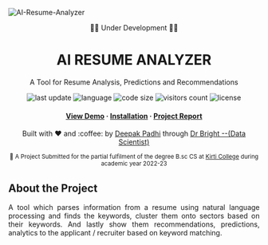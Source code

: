 ![AI-Resume-Analyzer](https://socialify.git.ci/deepakpadhi986/AI-Resume-Analyzer/image?description=1&descriptionEditable=5th%20Sem%20Final%20Year%20Project%20at%20Kirti%20M%20Doongursee%20College%20(2022%20-%2023)&font=Raleway&language=1&pattern=Plus&theme=Light)

<div align="center">
  <p>🌴🚧 Under Development 🚧🌴</p>
  <h1>AI RESUME ANALYZER</h1>
  <p>A Tool for Resume Analysis, Predictions and Recommendations</p>
  <!-- Badges -->
  <p>
    <img src="https://img.shields.io/github/last-commit/deepakpadhi986/AI-Resume-Analyzer" alt="last update" />
    <img src="https://img.shields.io/github/languages/top/deepakpadhi986/AI-Resume-Analyzer?color=red" alt="language" />
    <img src="https://img.shields.io/github/languages/code-size/deepakpadhi986/AI-Resume-Analyzer?color=informational" alt="code size" />
    <img src="https://visitor-badge.glitch.me/badge?page_id=deepakpadhi986.AI-Resume-Analyzer&left_color=grey&right_color=blueviolet" alt="visitors count" />
    <img src="https://img.shields.io/github/license/deepakpadhi986/AI-Resume-Analyzer.svg?color=yellow" alt="license" />
  </p>
  <!--links-->
  <h4>
    <a href="https://github.com/deepakpadhi986/AI-Resume-Analyzer/">View Demo</a>
    <span> · </span>
    <a href="">Installation</a>
    <span> · </span>
    <a href="">Project Report</a>
  </h4>
  <p>Built with ❤︎ and :coffee: by 
    <a href="https://dnoobnerd.netlify.app/">Deepak Padhi</a> through 
    <a href="https://www.linkedin.com/in/mrbriit/">Dr Bright --(Data Scientist)</a>
  </p>
  <small>🚀 A Project Submitted for the partial fulfilment of the degree B.sc CS at 
    <a href="https://kirticollege.edu.in/">Kirti College</a> during academic year 2022-23
  </small>
</div>


## About the Project
<p align="justify"> 
  A tool which parses information from a resume using natural language processing and finds the keywords, cluster them onto sectors based on their keywords. 
  And lastly show them recommendations, predictions, analytics to the applicant / recruiter based on keyword matching.
</p>


